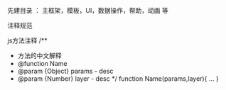 先建目录 ： 主框架，模板，UI，数据操作，帮助，动画 等



注释规范

js方法注释
/**
 * 方法的中文解释
 * @function Name
 * @param {Object} params - desc
 * @param {Number} layer - desc
 */
 function Name(params,layer){
	...
 }
